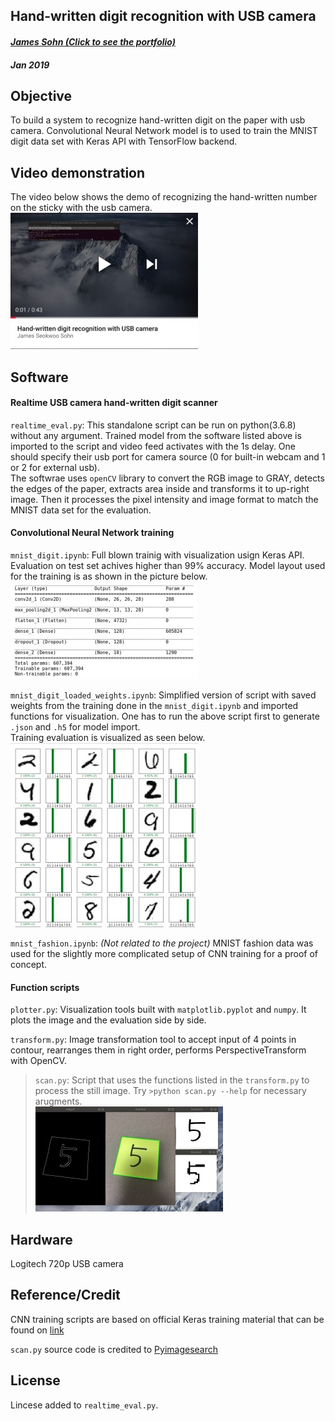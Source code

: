 ## Hand-written digit recognition with USB camera
#### _[James Sohn (Click to see the portfolio)](http://sohn21c.github.io)_
#### _Jan 2019_

## Objective  
To build a system to recognize hand-written digit on the paper with usb camera. Convolutional Neural Network model is to used to train the MNIST digit data set with Keras API with TensorFlow backend.  

## Video demonstration
The video below shows the demo of recognizing the hand-written number on the sticky with the usb camera.  
[![YouTube](https://github.com/sohn21c/mnist/blob/master/img/video_thumbnail.jpg?raw=true)](https://youtu.be/ipuE6w1iIO4)  

## Software

#### Realtime USB camera hand-written digit scanner
`realtime_eval.py`: This standalone script can be run on python(3.6.8) without any argument. Trained model from the software listed above is imported to the script and video feed activates with the 1s delay. One should specify their usb port for camera source (0 for built-in webcam and 1 or 2 for external usb).  
The softwrae uses `openCV` library to convert the RGB image to GRAY, detects the edges of the paper, extracts area inside and transforms it to up-right image. Then it processes the pixel intensity and image format to match the MNIST data set for the evaluation.  
  
#### Convolutional Neural Network training  
`mnist_digit.ipynb`: Full blown trainig with visualization usign Keras API. Evaluation on test set achives higher than 99% accuracy. Model layout used for the training is as shown in the picture below.  
![img](https://github.com/sohn21c/mnist/blob/master/img/training_model.jpg?raw=true)   


`mnist_digit_loaded_weights.ipynb`: Simplified version of script with saved weights from the training done in the `mnist_digit.ipynb` and imported functions for visualization. One has to run the above script first to generate `.json` and `.h5` for model import.  
Training evaluation is visualized as seen below.  
![img](https://github.com/sohn21c/mnist/blob/master/img/evaluation_sample.jpg?raw=true)


`mnist_fashion.ipynb`: _(Not related to the project)_ MNIST fashion data was used for the slightly more complicated setup of CNN training for a proof of concept.  

#### Function scripts  
`plotter.py`: Visualization tools built with `matplotlib.pyplot` and `numpy`. It plots the image and the evaluation side by side.  

`transform.py`: Image transformation tool to accept input of 4 points in contour, rearranges them in right order, performs PerspectiveTransform with OpenCV.  
  
> `scan.py`: Script that uses the functions listed in the `transform.py` to process the still image. Try `>python scan.py --help` for necessary arugments.  
![img](https://github.com/sohn21c/mnist/blob/master/img/scan_py_sample.jpg?raw=true)

  

## Hardware
Logitech 720p USB camera

## Reference/Credit
CNN training scripts are based on official Keras training material that can be found on [link](https://www.tensorflow.org/tutorials/)

`scan.py` source code is credited to [Pyimagesearch](https://www.pyimagesearch.com/)  

## License  
Lincese added to `realtime_eval.py`. 

